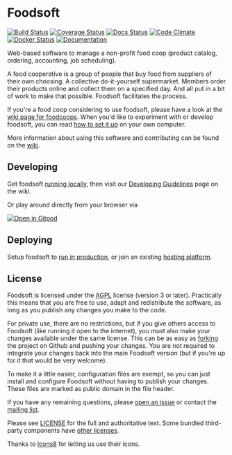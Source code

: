 Foodsoft
=========
[![Build Status](https://github.com/foodcoops/foodsoft/workflows/Ruby/badge.svg)](https://github.com/foodcoops/foodsoft/actions)
[![Coverage Status](https://coveralls.io/repos/foodcoops/foodsoft/badge.svg?branch=master)](https://coveralls.io/r/foodcoops/foodsoft?branch=master)
[![Docs Status](https://inch-ci.org/github/foodcoops/foodsoft.svg?branch=master)](http://inch-ci.org/github/foodcoops/foodsoft)
[![Code Climate](https://codeclimate.com/github/foodcoops/foodsoft.svg)](https://codeclimate.com/github/foodcoops/foodsoft)
[![Docker Status](https://img.shields.io/docker/cloud/build/foodcoops/foodsoft.svg)](https://hub.docker.com/r/foodcoops/foodsoft)
[![Documentation](https://img.shields.io/badge/yard-docs-blue.svg)](http://rubydoc.info/github/foodcoops/foodsoft)

Web-based software to manage a non-profit food coop (product catalog, ordering, accounting, job scheduling).

A food cooperative is a group of people that buy food from suppliers of their own choosing. A collective do-it-yourself supermarket. Members  order their products online and collect them on a specified day. And all put in a bit of work to make that possible. Foodsoft facilitates the process.

If you're a food coop considering to use foodsoft, please have a look at the [wiki page for foodcoops](https://github.com/foodcoops/foodsoft/wiki/For-foodcoops). When you'd like to experiment with or develop foodsoft, you can read [how to set it up](https://github.com/foodcoops/foodsoft/blob/master/doc/SETUP_DEVELOPMENT.md) on your own computer.

More information about using this software and contributing can be found on the [wiki](https://github.com/foodcoops/foodsoft/wiki).


Developing
----------

Get foodsoft [running locally](doc/SETUP_DEVELOPMENT.md),
then visit our [Developing Guidelines](https://github.com/foodcoops/foodsoft/wiki/Developing-Guidelines)
page on the wiki.

Or play around directly from your browser via 

[![Open in Gitpod](https://gitpod.io/button/open-in-gitpod.svg)](https://gitpod.io/#https://github.com/mob-programming-meetup/foodsoft)


Deploying
---------

Setup foodsoft to [run in production](doc/SETUP_PRODUCTION.md), or join an existing
[hosting platform](https://foodcoops.github.io/foodsoft-hosting/).


License
-------

Foodsoft is licensed under the [AGPL](https://www.gnu.org/licenses/agpl-3.0.html)
license (version 3 or later). Practically this means that you are free to use,
adapt and redistribute the software, as long as you publish any changes you
make to the code.

For private use, there are no restrictions, but if you give others access to
Foodsoft (like running it open to the internet), you must also make your
changes available under the same license. This can be as easy as
[forking](https://github.com/foodcoops/foodsoft/fork) the project on Github and
pushing your changes. You are not required to integrate your changes back into
the main Foodsoft version (but if you're up for it that would be very welcome).

To make it a little easier, configuration files are exempt, so you can just
install and configure Foodsoft without having to publish your changes. These
files are marked as public domain in the file header.

If you have any remaining questions, please
[open an issue](https://github.com/foodcoops/foodsoft/issues/new) or contact
the [mailing list](http://foodsoft.51229.x6.nabble.com/foodsoft-discuss-f5.html).

Please see [LICENSE](LICENSE.md) for the full and authoritative text. Some
bundled third-party components have [other licenses](vendor/README.md).

Thanks to [Icons8](http://icons8.com/) for letting us use their icons.

